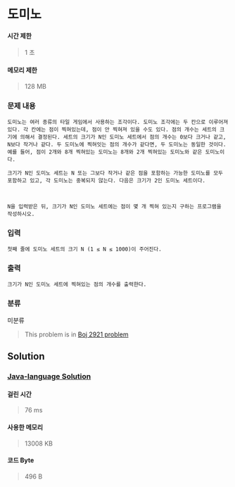 # 도미노
#### 시간 제한
> 1 초
#### 메모리 제한
> 128 MB
### 문제 내용


	도미노는 여러 종류의 타일 게임에서 사용하는 조각이다. 도미노 조각에는 두 칸으로 이루어져 있다. 각 칸에는 점이 찍혀있는데, 점이 안 찍혀져 있을 수도 있다. 점의 개수는 세트의 크기에 의해서 결정된다. 세트의 크기가 N인 도미노 세트에서 점의 개수는 0보다 크거나 같고, N보다 작거나 같다. 두 도미노에 찍혀잇는 점의 개수가 같다면, 두 도미노는 동일한 것이다. 예를 들어, 점이 2개와 8개 찍혀있는 도미노는 8개와 2개 찍혀있는 도미노와 같은 도미노이다.

	크기가 N인 도미노 세트는 N 또는 그보다 작거나 같은 점을 포함하는 가능한 도미노를 모두 포함하고 있고, 각 도미노는 중복되지 않는다. 다음은 크기가 2인 도미노 세트이다.



	N을 입력받은 뒤, 크기가 N인 도미노 세트에는 점이 몇 개 찍혀 있는지 구하는 프로그램을 작성하시오.

### 입력


	첫째 줄에 도미노 세트의 크기 N (1 ≤ N ≤ 1000)이 주어진다.

### 출력


	크기가 N인 도미노 세트에 찍혀있는 점의 개수를 출력한다.

### 분류
미분류
> This problem is in [Boj 2921 problem](https://www.acmicpc.net/problem/2921)

## Solution
### [Java-language Solution](./main.java)
#### 걸린 시간
> 76 ms
#### 사용한 메모리
> 13008 KB
#### 코드 Byte
> 496 B

